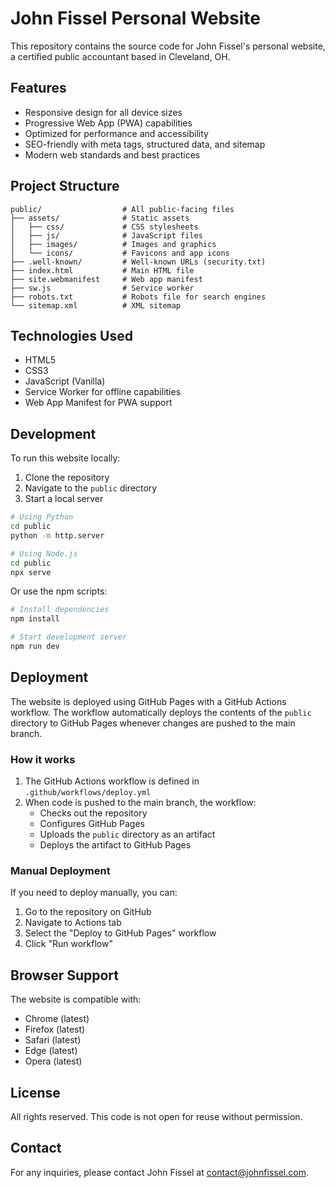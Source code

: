 # John Fissel Personal Website

This repository contains the source code for John Fissel's personal website, a certified public accountant based in Cleveland, OH.

## Features

- Responsive design for all device sizes
- Progressive Web App (PWA) capabilities
- Optimized for performance and accessibility
- SEO-friendly with meta tags, structured data, and sitemap
- Modern web standards and best practices

## Project Structure

```
public/                  # All public-facing files
├── assets/              # Static assets
│   ├── css/             # CSS stylesheets
│   ├── js/              # JavaScript files
│   ├── images/          # Images and graphics
│   └── icons/           # Favicons and app icons
├── .well-known/         # Well-known URLs (security.txt)
├── index.html           # Main HTML file
├── site.webmanifest     # Web app manifest
├── sw.js                # Service worker
├── robots.txt           # Robots file for search engines
└── sitemap.xml          # XML sitemap
```

## Technologies Used

- HTML5
- CSS3
- JavaScript (Vanilla)
- Service Worker for offline capabilities
- Web App Manifest for PWA support

## Development

To run this website locally:

1. Clone the repository
2. Navigate to the `public` directory
3. Start a local server

```bash
# Using Python
cd public
python -m http.server

# Using Node.js
cd public
npx serve
```

Or use the npm scripts:

```bash
# Install dependencies
npm install

# Start development server
npm run dev
```

## Deployment

The website is deployed using GitHub Pages with a GitHub Actions workflow. The workflow automatically deploys the contents of the `public` directory to GitHub Pages whenever changes are pushed to the main branch.

### How it works

1. The GitHub Actions workflow is defined in `.github/workflows/deploy.yml`
2. When code is pushed to the main branch, the workflow:
   - Checks out the repository
   - Configures GitHub Pages
   - Uploads the `public` directory as an artifact
   - Deploys the artifact to GitHub Pages

### Manual Deployment

If you need to deploy manually, you can:

1. Go to the repository on GitHub
2. Navigate to Actions tab
3. Select the "Deploy to GitHub Pages" workflow
4. Click "Run workflow"

## Browser Support

The website is compatible with:
- Chrome (latest)
- Firefox (latest)
- Safari (latest)
- Edge (latest)
- Opera (latest)

## License

All rights reserved. This code is not open for reuse without permission.

## Contact

For any inquiries, please contact John Fissel at contact@johnfissel.com. 